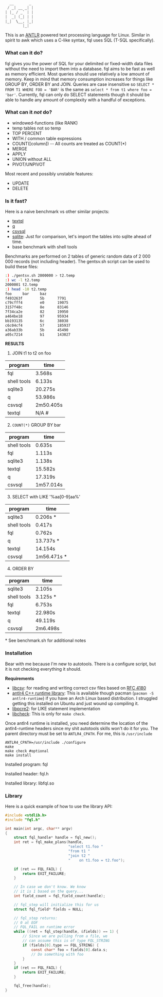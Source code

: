 ```c
  __       _
 / _| __ _| |
| |_ / _` | |
|  _| (_| | |
|_|  \__, |_|
        |_|
```
This is an [ANTLR](https://www.antlr.org/) powered text processing language for Linux.  Similar in spirit to awk which uses a C-like syntax, fql uses SQL (T-SQL specifically).


### What can it do?

fql gives you the power of SQL for your delimited or fixed-width data files without the need to import them into a database.  fql aims to be fast as well as memory efficient.  Most queries should use relatively a low amount of memory. Keep in mind that memory consumption increases for things like GROUP BY, ORDER BY and JOIN. Queries are case insensitive so `SELECT * FROM T1 WHERE FOO = 'BAR'` is the same as `select * from t1 where foo = 'bar'`. Currently, fql can only do SELECT statements though it should be able to handle any amount of complexity with a handful of exceptions.

### What can it *not* do?

- windowed-functions (like RANK)
- temp tables not so temp
- TOP PERCENT
- WITH / common table expressions
- COUNT([column]) -- All counts are treated as COUNT(*)
- MERGE
- APPLY
- UNION without ALL
- PIVOT/UNPIVOT

Most recent and possibly unstable features:
- UPDATE 
- DELETE
  
### Is it fast?

Here is a naive benchmark vs other similar projects:
- [textql](https://github.com/dinedal/textql)
- [q](http://harelba.github.io/q)
- [csvsql](https://csvkit.readthedocs.io/en/latest/scripts/csvsql.html)
- [sqlite](https://www.sqlite.org/index.html): Just for comparison, let's import the tables into sqlite ahead of time.
- base benchmark with shell tools


Benchmarks are performed on 2 tables of generic random data of 2 000 000 records (not including header).  The gentsv.sh script can be used to build these files:

```sh
:) ./gentsv.sh 2000000 > t2.temp
:) wc -l t2.temp
2000001 t2.temp
:) head -10 t2.temp
foo     bar     baz
f493263f        5b      7791
c79cfff4        e0      19075
3157f48c        8e      83146
7f34ca2e        82      19950
a464be18        97      95934
bb193135        6c      38038
c6c04cf4        57      185937
a36ab33b        5b      45490
a05c7214        b1      143027
```

**RESULTS**

1. JOIN t1 to t2 on foo

program|time
---|---
fql|3.568s
shell tools|6.133s
sqlite3|20.275s
q|53.986s
csvsql|2m50.405s
textql|N/A #

2. `COUNT(*)` GROUP BY bar

program|time
---|---
shell tools|0.635s
fql|1.113s
sqlite3|1.138s
textql|15.582s
q|17.319s
csvsql|1m57.014s


3. SELECT with LIKE '%aa[0-9]aa%'

program|time
---|---
sqlite3|0.206s *
shell tools|0.417s
fql|0.762s
q|13.737s *
textql|14.154s
csvsql|1m56.471s *


4. ORDER BY

program|time
---|---
sqlite3|2.105s
shell tools|3.125s *
fql|6.753s
textql|22.980s
q|49.119s
csvsql|2m6.498s

\* See benchmark.sh for additional notes

### Installation
Bear with me because I'm new to autotools.  There is a configure script, but it is not checking everything it should.

**Requirements**
- [libcsv](https://github.com/jasonKercher/libcsv): for reading and writing correct csv files based on [RFC 4180](https://www.ietf.org/rfc/rfc4180.txt)
- [antlr4 C++ runtime library](https://github.com/antlr/antlr4/tree/master/runtime/Cpp): This is available though pacman (`pacman -S antlr4-runtime`) if you have an Arch Linux based distribution.  I struggled getting this installed on Ubuntu and just wound up compiling it.
- [libpcre2](https://www.pcre.org/): for LIKE statement implementation
- [libcheck](https://github.com/libcheck/check): This is only for `make check`.

Once antlr4 runtime is installed, you need determine the location of the antlr4-runtime headers since my shit autotools skills won't do it for you.  The parent directory must be set to `ANTLR4_CPATH`.  For me, this is `/usr/include`
```
ANTLR4_CPATH=/usr/include ./configure
make
make check #optional
make install
```

Installed program: fql

Installed header: fql.h

Installed library: libfql.so

### Library

Here is a quick example of how to use the library API:

```c
#include <stdlib.h>
#include "fql.h"

int main(int argc, char** argv)
{
	struct fql_handle* handle = fql_new();
	int ret = fql_make_plans(handle,
	                         "select t1.foo "
	                         "from t1 "
	                         "join t2 "
	                         "    on t1.foo = t2.foo");

	if (ret == FQL_FAIL) {
		return EXIT_FAILURE;
	}

	// In case we don't know. We know
	// it is 1 based on the query...
	int field_count = fql_field_count(handle);

	// fql_step will initialize this for us
	struct fql_field* fields = NULL;

	// fql_step returns:
	// 0 at EOF
	// FQL_FAIL on runtime error
	while ((ret = fql_step(handle, &fields)) == 1) {
		// Since we are pulling from a file, we
		// can assume this is of type FQL_STRING
		if (fields[0].type == FQL_STRING) {
			const char* foo = fields[0].data.s;
			// Do something with foo
		}
	}
	if (ret == FQL_FAIL) {
		return EXIT_FAILURE;
	}

	fql_free(handle);
}
```




